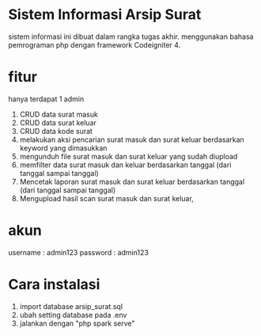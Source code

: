 # Sistem Informasi Arsip Surat
sistem informasi ini dibuat dalam rangka tugas akhir. menggunakan bahasa pemrograman php dengan framework Codeigniter 4.

# fitur
hanya terdapat 1 admin
1. CRUD data surat masuk
2. CRUD data surat keluar
3. CRUD data kode surat
4. melakukan aksi pencarian surat masuk dan surat keluar berdasarkan keyword yang dimasukkan
5. mengunduh file surat masuk dan surat keluar yang sudah diupload
6. memfilter data surat masuk dan keluar berdasarkan tanggal (dari tanggal sampai tanggal)
7. Mencetak laporan surat masuk dan surat keluar berdasarkan tanggal (dari tanggal sampai tanggal)
8. Mengupload hasil scan surat masuk dan surat keluar,

# akun
username : admin123
password : admin123

# Cara instalasi
1. import database arsip_surat.sql
2. ubah setting database pada .env
3. jalankan dengan "php spark serve"
